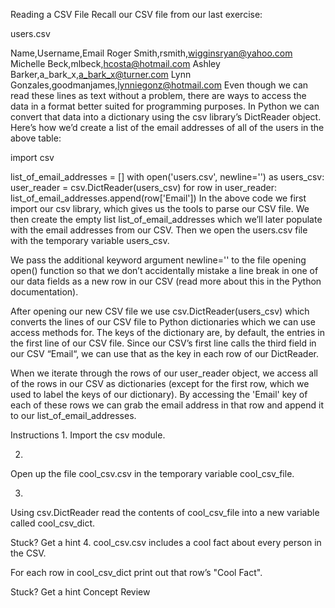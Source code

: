 Reading a CSV File
Recall our CSV file from our last exercise:

users.csv

Name,Username,Email
Roger Smith,rsmith,wigginsryan@yahoo.com
Michelle Beck,mlbeck,hcosta@hotmail.com
Ashley Barker,a_bark_x,a_bark_x@turner.com
Lynn Gonzales,goodmanjames,lynniegonz@hotmail.com
Even though we can read these lines as text without a problem, there are ways to access the data in a format better suited for programming purposes. In Python we can convert that data into a dictionary using the csv library’s DictReader object. Here’s how we’d create a list of the email addresses of all of the users in the above table:

import csv

list_of_email_addresses = []
with open('users.csv', newline='') as users_csv:
  user_reader = csv.DictReader(users_csv)
  for row in user_reader:
    list_of_email_addresses.append(row['Email'])
In the above code we first import our csv library, which gives us the tools to parse our CSV file. We then create the empty list list_of_email_addresses which we’ll later populate with the email addresses from our CSV. Then we open the users.csv file with the temporary variable users_csv.

We pass the additional keyword argument newline='' to the file opening open() function so that we don’t accidentally mistake a line break in one of our data fields as a new row in our CSV (read more about this in the Python documentation).

After opening our new CSV file we use csv.DictReader(users_csv) which converts the lines of our CSV file to Python dictionaries which we can use access methods for. The keys of the dictionary are, by default, the entries in the first line of our CSV file. Since our CSV’s first line calls the third field in our CSV “Email“, we can use that as the key in each row of our DictReader.

When we iterate through the rows of our user_reader object, we access all of the rows in our CSV as dictionaries (except for the first row, which we used to label the keys of our dictionary). By accessing the 'Email' key of each of these rows we can grab the email address in that row and append it to our list_of_email_addresses.

Instructions
1.
Import the csv module.

2.
Open up the file cool_csv.csv in the temporary variable cool_csv_file.

3.
Using csv.DictReader read the contents of cool_csv_file into a new variable called cool_csv_dict.


Stuck? Get a hint
4.
cool_csv.csv includes a cool fact about every person in the CSV.

For each row in cool_csv_dict print out that row’s "Cool Fact".


Stuck? Get a hint
Concept Review

